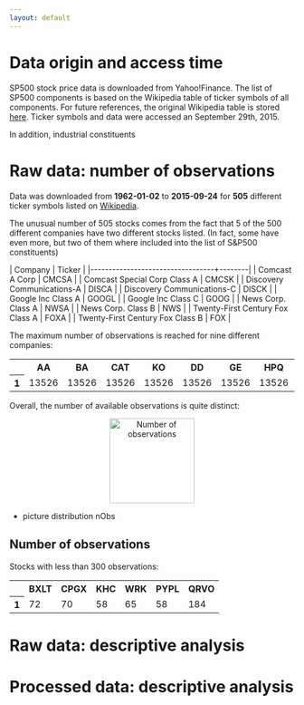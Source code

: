 ```yaml
---
layout: default
---
```


# Data origin and access time

SP500 stock price data is downloaded from Yahoo!Finance. The list of
SP500 components is based on the Wikipedia table of ticker symbols of
all components. For future references, the original Wikipedia table is
stored [here](wikipedia_table.html). Ticker symbols and data were
accessed an September 29th, 2015.

In addition, industrial constituents

# Raw data: number of observations

Data was downloaded from **1962-01-02** to **2015-09-24** for **505**
different ticker symbols listed on
[Wikipedia](https://en.wikipedia.org/wiki/List_of_S%26P_500_companies). 

The unusual number of 505 stocks comes from the fact that 5 of the 500
different companies have two different stocks listed. (In fact, some
have even more, but two of them where included into the list of S&P500
constituents)

| Company                          | Ticker |
|----------------------------------+--------|
| Comcast A Corp                   | CMCSA  |
| Comcast Special Corp Class A     | CMCSK  |
| Discovery Communications-A       | DISCA  |
| Discovery Communications-C       | DISCK  |
| Google Inc Class A               | GOOGL  |
| Google Inc Class C               | GOOG   |
| News Corp. Class A               | NWSA   |
| News Corp. Class B               | NWS    |
| Twenty-First Century Fox Class A | FOXA   |
| Twenty-First Century Fox Class B | FOX    |


The maximum number of observations is reached for nine different
companies: 

<table class="data-frame"><tbody><tr><th></th><th>AA</th><th>BA</th><th>CAT</th><th>KO</th><th>DD</th><th>GE</th><th>HPQ</th><th>IBM</th><th>DIS</th></tr><tr><th>1</th><td>13526</td><td>13526</td><td>13526</td><td>13526</td><td>13526</td><td>13526</td><td>13526</td><td>13526</td><td>13526</td></tr></tbody></table>

Overall, the number of available observations is quite distinct:

<p align="center">
<img src="../market_risk_analysis/pics/missing_observations-1.svg" alt="Number of observations" height="150px"/>
</p>

- picture distribution nObs

## Number of observations

Stocks with less than 300 observations:

<table class="data-frame"><tbody><tr><th></th><th>BXLT</th><th>CPGX</th><th>KHC</th><th>WRK</th><th>PYPL</th><th>QRVO</th></tr><tr><th>1</th><td>72</td><td>70</td><td>58</td><td>65</td><td>58</td><td>184</td></tr></tbody></table>

# Raw data: descriptive analysis

# Processed data: descriptive analysis
